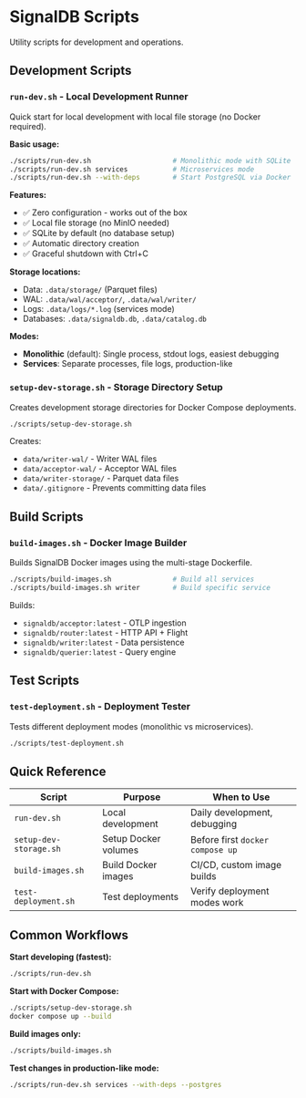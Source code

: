 # SignalDB Scripts

Utility scripts for development and operations.

## Development Scripts

### `run-dev.sh` - Local Development Runner

Quick start for local development with local file storage (no Docker required).

**Basic usage:**
```bash
./scripts/run-dev.sh                    # Monolithic mode with SQLite
./scripts/run-dev.sh services           # Microservices mode
./scripts/run-dev.sh --with-deps        # Start PostgreSQL via Docker
```

**Features:**
- ✅ Zero configuration - works out of the box
- ✅ Local file storage (no MinIO needed)
- ✅ SQLite by default (no database setup)
- ✅ Automatic directory creation
- ✅ Graceful shutdown with Ctrl+C

**Storage locations:**
- Data: `.data/storage/` (Parquet files)
- WAL: `.data/wal/acceptor/`, `.data/wal/writer/`
- Logs: `.data/logs/*.log` (services mode)
- Databases: `.data/signaldb.db`, `.data/catalog.db`

**Modes:**
- **Monolithic** (default): Single process, stdout logs, easiest debugging
- **Services**: Separate processes, file logs, production-like

### `setup-dev-storage.sh` - Storage Directory Setup

Creates development storage directories for Docker Compose deployments.

```bash
./scripts/setup-dev-storage.sh
```

Creates:
- `data/writer-wal/` - Writer WAL files
- `data/acceptor-wal/` - Acceptor WAL files
- `data/writer-storage/` - Parquet data files
- `data/.gitignore` - Prevents committing data files

## Build Scripts

### `build-images.sh` - Docker Image Builder

Builds SignalDB Docker images using the multi-stage Dockerfile.

```bash
./scripts/build-images.sh               # Build all services
./scripts/build-images.sh writer        # Build specific service
```

Builds:
- `signaldb/acceptor:latest` - OTLP ingestion
- `signaldb/router:latest` - HTTP API + Flight
- `signaldb/writer:latest` - Data persistence
- `signaldb/querier:latest` - Query engine

## Test Scripts

### `test-deployment.sh` - Deployment Tester

Tests different deployment modes (monolithic vs microservices).

```bash
./scripts/test-deployment.sh
```

## Quick Reference

| Script | Purpose | When to Use |
|--------|---------|-------------|
| `run-dev.sh` | Local development | Daily development, debugging |
| `setup-dev-storage.sh` | Setup Docker volumes | Before first `docker compose up` |
| `build-images.sh` | Build Docker images | CI/CD, custom image builds |
| `test-deployment.sh` | Test deployments | Verify deployment modes work |

## Common Workflows

**Start developing (fastest):**
```bash
./scripts/run-dev.sh
```

**Start with Docker Compose:**
```bash
./scripts/setup-dev-storage.sh
docker compose up --build
```

**Build images only:**
```bash
./scripts/build-images.sh
```

**Test changes in production-like mode:**
```bash
./scripts/run-dev.sh services --with-deps --postgres
```
